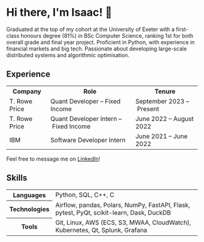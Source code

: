 # Hi there, I'm Isaac! 👋

Graduated at the top of my cohort at the University of Exeter with a first-class
honours degree (81%) in BSc Computer Science, ranking 1st for both overall grade
and final year project. Proficient in Python, with experience in financial
markets and big tech. Passionate about developing large-scale distributed
systems and algorithmic optimisation.

## Experience

<table>
  <tr>
    <th>Company</th>
    <th>Role</th>
    <th>Tenure</th>
  <tr>
    <td>T. Rowe Price</td>
    <td>Quant Developer – Fixed Income</td>
    <td>September 2023 – Present</td>
  </tr>
  <tr>
    <td>T. Rowe Price</td>
    <td>Quant Developer Intern – Fixed Income</td>
    <td>June 2022 – August 2022</td>
  </tr>
  <tr>
    <td>IBM</td>
    <td>Software Developer Intern</td>
    <td>June 2021 – June 2022</td>
  </tr>
</table>

Feel free to message me on [LinkedIn](https://www.linkedin.com/in/isaaccheng9)!

## Skills

<table>
  <tr>
    <th>Languages</th>
    </p>
    <td>Python, SQL, C++, C</td>
  </tr>
  <tr>
    <th>Technologies</th>
    <td>Airflow, pandas, Polars, NumPy, FastAPI, Flask, pytest, PyQt,
    scikit-learn, Dask, DuckDB
  </td>
  <tr>
    <th>Tools</th>
    <td>Git, Linux, AWS (ECS, S3, MWAA, CloudWatch), Kubernetes, Qt, Splunk,
    Grafana
  </td>
  </tr>
</table>
